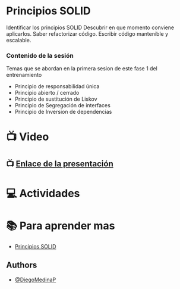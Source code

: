 # Principios SOLID

Identificar los principios SOLID
Descubrir en que momento conviene aplicarlos.
Saber refactorizar código.
Escribir código mantenible y escalable.

### Contenido de la sesión

Temas que se abordan en la primera sesion de este fase 1 del entrenamiento
- Principio de responsabilidad única
- Principio abierto / cerrado
- Principio de sustitución de Liskov
- Principio de Segregación de interfaces
- Principio de Inversion de dependencias


# :tv:  Video

## :tv: [Enlace de la presentación](https://drive.google.com/file/d/1GczrL7FrYsy-M7pC_MXv1eWjd8fcNp-P/view?usp=sharing)

# :computer:  Actividades 

# :books: Para aprender mas
- [Principios SOLID](https://devexperto.com/principios-solid/)

## Authors

- [@DiegoMedinaP](https://github.com/DiegoMedinaP)
